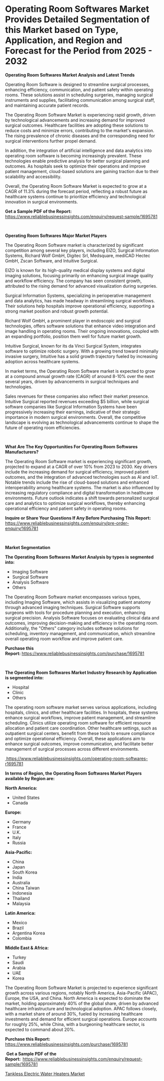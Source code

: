 <p><h1>Operating Room Softwares Market Provides Detailed Segmentation of this Market based on Type, Application, and Region and Forecast for the Period from 2025 - 2032</h1></p><p><strong>Operating Room Softwares Market Analysis and Latest Trends</strong></p>
<p><p>Operating Room Software is designed to streamline surgical processes, enhancing efficiency, communication, and patient safety within operating rooms. These solutions assist in scheduling surgeries, managing surgical instruments and supplies, facilitating communication among surgical staff, and maintaining accurate patient records. </p><p>The Operating Room Software Market is experiencing rapid growth, driven by technological advancements and increasing demand for improved surgical outcomes. Healthcare facilities are adopting these solutions to reduce costs and minimize errors, contributing to the market's expansion. The rising prevalence of chronic diseases and the corresponding need for surgical interventions further propel demand. </p><p>In addition, the integration of artificial intelligence and data analytics into operating room software is becoming increasingly prevalent. These technologies enable predictive analysis for better surgical planning and outcomes. As hospitals seek to optimize their operations and improve patient management, cloud-based solutions are gaining traction due to their scalability and accessibility. </p><p>Overall, the Operating Room Software Market is expected to grow at a CAGR of 11.3% during the forecast period, reflecting a robust future as healthcare systems continue to prioritize efficiency and technological innovation in surgical environments.</p></p>
<p><strong>Get a Sample PDF of the Report:&nbsp;</strong> <a href="https://www.reliablebusinessinsights.com/enquiry/request-sample/1695781?utm_campaign=3177&utm_medium=2&utm_source=Github&utm_content=ia&utm_term=27032025&utm_id=operating-room-softwares">https://www.reliablebusinessinsights.com/enquiry/request-sample/1695781</a></p>
<p>&nbsp;</p>
<p><strong>Operating Room Softwares Major Market Players</strong></p>
<p><p>The Operating Room Software market is characterized by significant competition among several key players, including EIZO, Surgical Information Systems, Richard Wolf GmbH, Digitec Srl, Medsquare, mediCAD Hectec GmbH, Zscan Software, and Intuitive Surgical. </p><p>EIZO is known for its high-quality medical display systems and digital imaging solutions, focusing primarily on enhancing surgical image quality and workflow efficiency. The company has seen consistent growth, attributed to the rising demand for advanced visualization during surgeries.</p><p>Surgical Information Systems, specializing in perioperative management and data analytics, has made headway in streamlining surgical workflows. Their solutions help hospitals improve operational efficiency, supporting a strong market position and robust growth potential.</p><p>Richard Wolf GmbH, a prominent player in endoscopic and surgical technologies, offers software solutions that enhance video integration and image handling in operating rooms. Their ongoing innovations, coupled with an expanding portfolio, position them well for future market growth.</p><p>Intuitive Surgical, known for its da Vinci Surgical System, integrates software to optimize robotic surgery. With a growing trend toward minimally invasive surgery, Intuitive has a solid growth trajectory fueled by increasing adoption across healthcare systems.</p><p>In market terms, the Operating Room Software market is expected to grow at a compound annual growth rate (CAGR) of around 8-10% over the next several years, driven by advancements in surgical techniques and technologies.</p><p>Sales revenues for these companies also reflect their market presence. Intuitive Surgical reported revenues exceeding $5 billion, while surgical software companies like Surgical Information Systems have been progressively increasing their earnings, indicative of their strategic importance in modern surgical environments. Overall, the competitive landscape is evolving as technological advancements continue to shape the future of operating room efficiencies.</p></p>
<p>&nbsp;</p>
<p><strong>What Are The Key Opportunities For Operating Room Softwares Manufacturers?</strong></p>
<p><p>The Operating Room Software market is experiencing significant growth, projected to expand at a CAGR of over 10% from 2023 to 2030. Key drivers include the increasing demand for surgical efficiency, improved patient outcomes, and the integration of advanced technologies such as AI and IoT. Notable trends include the rise of cloud-based solutions and enhanced interoperability among healthcare systems. The market is also influenced by increasing regulatory compliance and digital transformation in healthcare environments. Future outlook indicates a shift towards personalized surgical care and analytics to optimize surgical workflows, thereby enhancing operational efficiency and patient safety in operating rooms.</p></p>
<p><strong>Inquire or Share Your Questions If Any Before Purchasing This Report:</strong> <a href="https://www.reliablebusinessinsights.com/enquiry/pre-order-enquiry/1695781?utm_campaign=3177&utm_medium=2&utm_source=Github&utm_content=ia&utm_term=27032025&utm_id=operating-room-softwares">https://www.reliablebusinessinsights.com/enquiry/pre-order-enquiry/1695781</a></p>
<p>&nbsp;</p>
<p><strong>Market Segmentation</strong></p>
<p><strong>The Operating Room Softwares Market Analysis by types is segmented into:</strong></p>
<p><ul><li>Imaging Software</li><li>Surgical Software</li><li>Analysis Software</li><li>Others</li></ul></p>
<p><p>The Operating Room Software market encompasses various types, including Imaging Software, which assists in visualizing patient anatomy through advanced imaging techniques. Surgical Software supports surgeons with tools for procedure planning and execution, enhancing surgical precision. Analysis Software focuses on evaluating clinical data and outcomes, improving decision-making and efficiency in the operating room. Additionally, the "Others" category includes software solutions for scheduling, inventory management, and communication, which streamline overall operating room workflow and improve patient care.</p></p>
<p><strong>Purchase this Report:&nbsp;</strong><a href="https://www.reliablebusinessinsights.com/purchase/1695781?utm_campaign=3177&utm_medium=2&utm_source=Github&utm_content=ia&utm_term=27032025&utm_id=operating-room-softwares">https://www.reliablebusinessinsights.com/purchase/1695781</a></p>
<p>&nbsp;</p>
<p><strong>The Operating Room Softwares Market Industry Research by Application is segmented into:</strong></p>
<p><ul><li>Hospital</li><li>Clinic</li><li>Others</li></ul></p>
<p><p>The operating room software market serves various applications, including hospitals, clinics, and other healthcare facilities. In hospitals, these systems enhance surgical workflows, improve patient management, and streamline scheduling. Clinics utilize operating room software for efficient resource allocation and patient care coordination. Other healthcare settings, such as outpatient surgical centers, benefit from these tools to ensure compliance and optimize operational efficiency. Overall, these applications aim to enhance surgical outcomes, improve communication, and facilitate better management of surgical processes across different environments.</p></p>
<p><a href="https://www.reliablebusinessinsights.com/operating-room-softwares-r1695781?utm_campaign=3177&utm_medium=2&utm_source=Github&utm_content=ia&utm_term=27032025&utm_id=operating-room-softwares">&nbsp;https://www.reliablebusinessinsights.com/operating-room-softwares-r1695781</a></p>
<p><strong>In terms of Region, the Operating Room Softwares Market Players available by Region are:</strong></p>
<p>
    <p> <strong> North America: </strong>
        <ul>
            <li>United States</li>
            <li>Canada</li>
        </ul>
        </p> 
    <p> <strong> Europe: </strong>
        <ul>
            <li>Germany</li>
            <li>France</li>
            <li>U.K.</li>
            <li>Italy</li>
            <li>Russia</li>
        </ul>
        </p> 
    <p> <strong> Asia-Pacific: </strong>
        <ul>
            <li>China</li>
            <li>Japan</li>
            <li>South Korea</li>
            <li>India</li>
            <li>Australia</li>
            <li>China Taiwan</li>
            <li>Indonesia</li>
            <li>Thailand</li>
            <li>Malaysia</li>
        </ul>
        </p> 
    <p> <strong> Latin America: </strong>
        <ul>
            <li>Mexico</li>
            <li>Brazil</li>
            <li>Argentina Korea</li>
            <li>Colombia</li>
        </ul>
        </p> 
    <p> <strong> Middle East & Africa: </strong>
        <ul>
            <li>Turkey</li>
            <li>Saudi</li>
            <li>Arabia</li>
            <li>UAE</li>
            <li>Korea</li>
        </ul>
    </p>
    </p>
<p><p>The Operating Room Software Market is projected to experience significant growth across various regions, notably North America, Asia-Pacific (APAC), Europe, the USA, and China. North America is expected to dominate the market, holding approximately 40% of the global share, driven by advanced healthcare infrastructure and technological adoption. APAC follows closely, with a market share of around 30%, fueled by increasing healthcare investments and demand for efficient surgical operations. Europe accounts for roughly 25%, while China, with a burgeoning healthcare sector, is expected to command about 20%.</p></p>
<p><strong>Purchase this Report: </strong><a href="https://www.reliablebusinessinsights.com/purchase/1695781?utm_campaign=3177&utm_medium=2&utm_source=Github&utm_content=ia&utm_term=27032025&utm_id=operating-room-softwares">https://www.reliablebusinessinsights.com/purchase/1695781</a></p>
<p>&nbsp;<strong>Get a Sample PDF of the Report:&nbsp;&nbsp;</strong><a href="https://www.reliablebusinessinsights.com/enquiry/request-sample/1695781?utm_campaign=3177&utm_medium=2&utm_source=Github&utm_content=ia&utm_term=27032025&utm_id=operating-room-softwares">https://www.reliablebusinessinsights.com/enquiry/request-sample/1695781</a></p>
<p><strong></strong></p>
<p><p><a href="https://github.com/shimweummul/Market-Research-Report-List-1/blob/main/tankless-electric-water-heaters-market.md?utm_campaign=3177&utm_medium=2&utm_source=Github&utm_content=ia&utm_term=27032025&utm_id=operating-room-softwares">Tankless Electric Water Heaters Market</a></p></p>